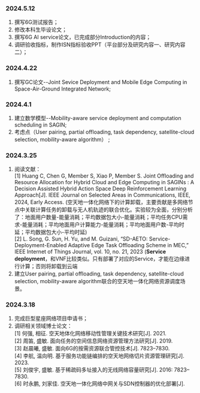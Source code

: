 ### 2024.5.12   
1. 撰写6G测试报告；
2. 修改本科生毕设论文；
3. 撰写6G AI service论文，已完成部分Introduction的内容；
4. 调研验收指标，制作ISN指标验收PPT（平台部分及研究内容一、研究内容二）；   

### 2024.4.22   
1. 撰写GC论文--Joint Sevice Deployment and Mobile Edge Computing in Space-Air-Ground Integrated Network;   





### 2024.4.1   
1. 建立数学模型--Mobility-aware service deployment and computation scheduling in SAGIN;   
2. 考虑点（User pairing, partial offloading, task dependency, satellite-cloud selection, mobility-aware algorithm） ;   




### 2024.3.25   
1. 阅读文献：  
   [1] Huang C, Chen G, Member S, Xiao P, Member S. Joint Offloading and Resource Allocation for Hybrid Cloud and Edge Computing in SAGINs : A Decision Assisted Hybrid Action Space Deep Reinforcement Learning Approach[J]. IEEE Journal on Selected Areas in Communications, IEEE, 2024, Early Access. (空天地一体化网络下的计算卸载，主要贡献是多网络节点中关联计算任务的卸载与无人机轨迹的联合优化。实验较为全面，分别分析了：地面用户数量-能量消耗；平均数据包大小-能量消耗；平均任务CPU需求-能量消耗；平均地面用户计算能力-能量消耗；平均地面用户数-平均时延；平均数据包大小-平均时延)  
   [2] L. Song, G. Sun, H. Yu, and M. Guizani, “SD-AETO: Service-Deployment-Enabled Adaptive Edge Task Offloading Scheme in MEC,” IEEE Internet of Things Journal, vol. 10, no. 21, 2023 (**Service deployment**，和VNF比较类似。只有部署了对应的Service，才能在边缘进行计算；否则将卸载到云端  
2. 建立User pairing, partial offloading, task dependency, satellite-cloud selection, mobility-aware algorithm联合的空天地一体化网络资源调度场景。  



### 2024.3.18   
1. 完成巨型星座网络项目申请书； 
2. 调研相关领域博士论文：  
    [1] 何强, 相征. 空天地体化网络移动性管理关键技术研究[J]. 2021.  
    [2] 周笛, 盛敏. 面向任务的空间信息网络资源管理方法研究[J]. 2019.  
    [3] 赵晨曦, 盛敏. 面向6G的按需资源联合管控技术[J]. 7823–7830.  
    [4] 李航, 温向明. 基于服务功能链编排的空天地网络切片资源管理研究[J]. 2023.  
    [5] 刘俊宇, 盛敏. 基于稀疏码多址接入的无线网络容量研究[J]. 2016: 7823–7830.  
    [6] 时永鹏, 刘家佳. 空天地一体化网络中网关与SDN控制器的优化部署[J].   
